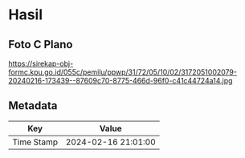 # Hasil

## Foto C Plano

https://sirekap-obj-formc.kpu.go.id/055c/pemilu/ppwp/31/72/05/10/02/3172051002079-20240216-173439--87609c70-8775-466d-96f0-c41c44724a14.jpg


## Metadata

| Key        | Value               |
| ---------- | ------------------- |
| Time Stamp | 2024-02-16 21:01:00 |



